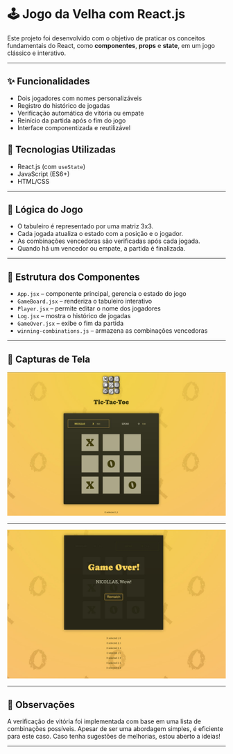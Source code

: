 # 🕹️ Jogo da Velha com React.js

Este projeto foi desenvolvido com o objetivo de praticar os conceitos fundamentais do React, como **componentes**, **props** e **state**, em um jogo clássico e interativo.

---

## ✨ Funcionalidades
- Dois jogadores com nomes personalizáveis
- Registro do histórico de jogadas
- Verificação automática de vitória ou empate
- Reinício da partida após o fim do jogo
- Interface componentizada e reutilizável

## 🔧 Tecnologias Utilizadas
- React.js (com `useState`)
- JavaScript (ES6+)
- HTML/CSS

---

## 🧠 Lógica do Jogo
- O tabuleiro é representado por uma matriz 3x3.
- Cada jogada atualiza o estado com a posição e o jogador.
- As combinações vencedoras são verificadas após cada jogada.
- Quando há um vencedor ou empate, a partida é finalizada.

---

## 📂 Estrutura dos Componentes
- `App.jsx` – componente principal, gerencia o estado do jogo
- `GameBoard.jsx` – renderiza o tabuleiro interativo
- `Player.jsx` – permite editar o nome dos jogadores
- `Log.jsx` – mostra o histórico de jogadas
- `GameOver.jsx` – exibe o fim da partida
- `winning-combinations.js` – armazena as combinações vencedoras

---

## 📸 Capturas de Tela

![Texto alternativo](src/assets/Tela%201.jpg)

---

![Texto alternativo](src/assets/Tela%202.jpg)

---

## 📌 Observações

A verificação de vitória foi implementada com base em uma lista de combinações possíveis. Apesar de ser uma abordagem simples, é eficiente para este caso. Caso tenha sugestões de melhorias, estou aberto a ideias!

---